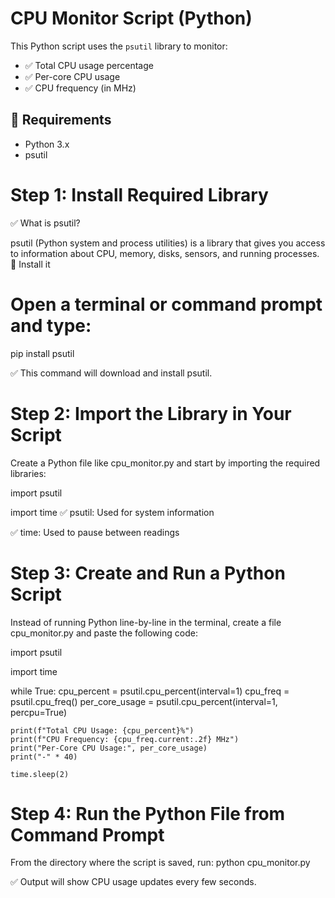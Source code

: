 # CPU Monitor Script (Python)

This Python script uses the `psutil` library to monitor:

- ✅ Total CPU usage percentage
- ✅ Per-core CPU usage
- ✅ CPU frequency (in MHz)

## 🔧 Requirements

- Python 3.x
- psutil

# Step 1: Install Required Library
✅ What is psutil?

psutil (Python system and process utilities) is a library that gives you access to information about CPU, memory, disks, sensors, and running processes.
🔧 Install it
# Open a terminal or command prompt and type:
pip install psutil

✅ This command will download and install psutil.
# Step 2: Import the Library in Your Script
Create a Python file like cpu_monitor.py and start by importing the required libraries:

import psutil

import time
✅ psutil: Used for system information

✅ time: Used to pause between readings
# Step 3: Create and Run a Python Script
Instead of running Python line-by-line in the terminal, create a file cpu_monitor.py and paste the following code:

import psutil

import time

while True:
    cpu_percent = psutil.cpu_percent(interval=1)
    cpu_freq = psutil.cpu_freq()
    per_core_usage = psutil.cpu_percent(interval=1, percpu=True)

    print(f"Total CPU Usage: {cpu_percent}%")
    print(f"CPU Frequency: {cpu_freq.current:.2f} MHz")
    print("Per-Core CPU Usage:", per_core_usage)
    print("-" * 40)

    time.sleep(2)
# Step 4: Run the Python File from Command Prompt

From the directory where the script is saved, run: python cpu_monitor.py

✅ Output will show CPU usage updates every few seconds.



